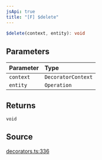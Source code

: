```yaml
---
jsApi: true
title: "[F] $delete"
---
```


```ts
$delete(context, entity): void
```

## Parameters

| Parameter | Type               |
| :-------- | :----------------- |
| `context` | `DecoratorContext` |
| `entity`  | `Operation`        |

## Returns

`void`

## Source

[decorators.ts:336](https://github.com/markcowl/cadl/blob/1a6d2b70/packages/http/src/decorators.ts#L336)
